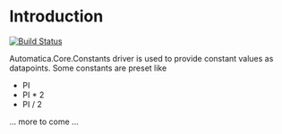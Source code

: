 # Introduction 

[![Build Status](https://automatica-core.visualstudio.com/automatica/_apis/build/status/Plugins/Drivers/P3.Driver.Constants?branchName=develop)](https://automatica-core.visualstudio.com/automatica/_build/latest?definitionId=22&branchName=develop)

Automatica.Core.Constants driver is used to provide constant values as datapoints. Some constants are preset like

* PI
* PI * 2
* PI / 2
 

... more to come ...